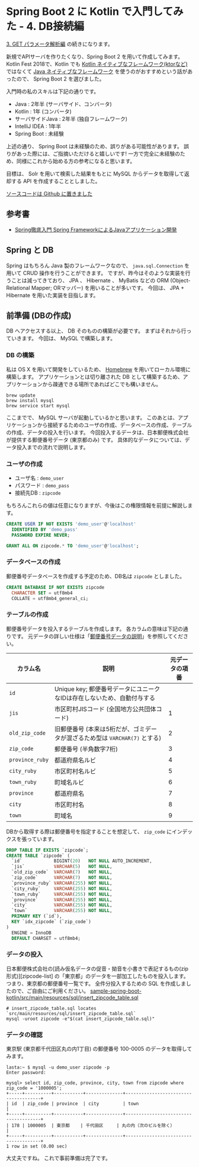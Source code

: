 # Spring Boot 2 に Kotlin で入門してみた - 4. DB接続編
[3. GET パラメータ解析編](https://qiita.com/lasta/items/fcee2937405cbf5b9c1b) の続きになります。

新規でAPIサーバを作りたくなり、Spring Boot 2 を用いて作成してみます。
Kotlin Fest 2018で、Kotlin でも [Kotlin ネイティブなフレームワーク(ktorなど)][ktor] ではなくて [Java ネイティブなフレームワーク][Kotlin Fest 2018] を使うのがおすすめという話があったので、 Spring Boot 2 を選びました。

入門時の私のスキルは下記の通りです。

* Java : 2年半 (サーバサイド、コンバータ)
* Kotlin : 1年 (コンバータ)
* サーバサイドJava : 2年半 (独自フレームワーク)
* IntelliJ IDEA : 1年半
* Spring Boot : 未経験

上述の通り、 Spring Boot は未経験のため、誤りがある可能性があります。
誤りがあった際には、ご指摘いただけると嬉しいです!
一方で完全に未経験のため、同様にこれから始める方の参考になると思います。

目標は、 Solr を用いて検索した結果をもとに MySQL からデータを取得して返却する API を作成することとしました。

[ソースコードは Github に置きました][github]

[ktor]: https://qiita.com/lasta/items/2c25ae5a875ba8da4f8a
[Kotlin Fest 2018]: http://tech.connehito.com/entry/2018/08/31/131552
[github]: https://github.com/lasta/sample-spring-boot-kotlin/tree/qiita/4-db

## 参考書
* [Spring徹底入門 Spring FrameworkによるJavaアプリケーション開発](https://www.amazon.co.jp/gp/product/B01IEWNLBU/ref=oh_aui_d_detailpage_o01_?ie=UTF8&psc=1)

## Spring と DB
Spring はもちろん Java 製のフレームワークなので、 `java.sql.Connection` を用いて CRUD 操作を行うことができます。
ですが、昨今はそのような実装を行うことは減ってきており、 JPA 、 Hibernate 、 MyBatis などの ORM (Object-Relational Mapper; ORマッパー) を用いることが多いです。
今回は、 JPA + Hibernate を用いた実装を目指します。

## 前準備 (DBの作成)
DB へアクセスする以上、 DB そのものの構築が必要です。
まずはそれから行っていきます。
今回は、 MySQL で構築します。

### DB の構築
私は OS X を用いて開発をしているため、 [Homebrew](https://brew.sh/index_ja) を用いてローカル環境に構築します。
アプリケーションとは切り離された DB として構築するため、アプリケーションから疎通できる場所であればどこでも構いません。

```bash:インストールから起動まで
brew update
brew install mysql
brew service start mysql
```

ここまでで、 MySQL サーバが起動しているかと思います。
このあとは、アプリケーションから接続するためのユーザの作成、データベースの作成、テーブルの作成、データの投入を行います。
今回投入するデータは、日本郵便株式会社が提供する郵便番号データ (東京都のみ) です。
具体的なデータについては、データ投入までの流れで説明します。

### ユーザの作成
* ユーザ名 : `demo_user`
* パスワード : `demo_pass`
* 接続先DB : `zipcode`

もちろんこれらの値は任意になりますが、今後はこの権限情報を前提に解説します。

```sql:create_user.sql
CREATE USER IF NOT EXISTS 'demo_user'@'localhost'
  IDENTIFIED BY 'demo_pass'
  PASSWORD EXPIRE NEVER;

GRANT ALL ON zipcode.* TO 'demo_user'@'localhost';
```

### データベースの作成
郵便番号データベースを作成する予定のため、DB名は `zipcode` としました。
```sql:create_database.sql
CREATE DATABASE IF NOT EXISTS zipcode
  CHARACTER SET = utf8mb4
  COLLATE = utf8mb4_general_ci;
```

### テーブルの作成
郵便番号データを投入するテーブルを作成します。
各カラムの意味は下記の通りです。
元データの詳しい仕様は「[郵便番号データの説明](https://www.post.japanpost.jp/zipcode/dl/readme.html)」を参照してください。

| カラム名        | 説明                                                                       | 元データの項番 |
|-----------------|----------------------------------------------------------------------------|----------------|
| `id`            | Unique key; 郵便番号データにユニークなIDは存在しないため、自動付与する     |                |
| `jis`           | 市区町村JISコード (全国地方公共団体コード)                                 | 1              |
| `old_zip_code`  | 旧郵便番号 (本来は5桁だが、ゴミデータが混ざるため型は `VARCHAR(7)` とする) | 2              |
| `zip_code`      | 郵便番号 (半角数字7桁)                                                     | 3              |
| `province_ruby` | 都道府県名ルビ                                                             | 4              |
| `city_ruby`     | 市区町村名ルビ                                                             | 5              |
| `town_ruby`     | 町域名ルビ                                                                 | 6              |
| `province`      | 都道府県名                                                                 | 7              |
| `city`          | 市区町村名                                                                 | 8              |
| `town`          | 町域名                                                                     | 9              |

DBから取得する際は郵便番号を指定することを想定して、 `zip_code` にインデックスを張っています。

```sql:create_zipcode_table.sql
DROP TABLE IF EXISTS `zipcode`;
CREATE TABLE `zipcode` (
  `id`            BIGINT(20)   NOT NULL AUTO_INCREMENT,
  `jis`           VARCHAR(5)   NOT NULL,
  `old_zip_code`  VARCHAR(7)   NOT NULL,
  `zip_code`      VARCHAR(7)   NOT NULL,
  `province_ruby` VARCHAR(255) NOT NULL,
  `city_ruby`     VARCHAR(255) NOT NULL,
  `town_ruby`     VARCHAR(255) NOT NULL,
  `province`      VARCHAR(255) NOT NULL,
  `city`          VARCHAR(255) NOT NULL,
  `town`          VARCHAR(255) NOT NULL,
  PRIMARY KEY (`id`),
  KEY `idx_zipcode` (`zip_code`)
)
  ENGINE = InnoDB
  DEFAULT CHARSET = utf8mb4;
```

### データの投入
日本郵便株式会社の[読み仮名データの促音・拗音を小書きで表記するもの(zip形式)][zipcode-list] の「東京都」のデータを一部加工したものを投入します。
つまり、東京都の郵便番号一覧です。
全件分投入するための SQL を作成しましたので、ご自由にご利用ください。
[sample-spring-boot-kotlin/src/main/resources/sql/insert_zipcode_table.sql](https://github.com/lasta/sample-spring-boot-kotlin/blob/master/src/main/resources/sql/insert_zipcode_table.sql)

```bash:Insert_Data
# insert_zipcode_table.sql locates `src/main/resources/sql/insert_zipcode_table.sql`
mysql -uroot zipcode -e"$(cat insert_zipcode_table.sql)"
```

### データの確認
東京駅 (東京都千代田区丸の内1丁目) の郵便番号 100-0005 のデータを取得してみます。

```mysql:東京駅の郵便番号データを取得
lasta:~ $ mysql -u demo_user zipcode -p
Enter password:

mysql> select id, zip_code, province, city, town from zipcode where zip_code = '1000005';
+-----+----------+-----------+--------------+--------------------------------------+
| id  | zip_code | province  | city         | town                                 |
+-----+----------+-----------+--------------+--------------------------------------+
| 178 | 1000005  | 東京都    | 千代田区     | 丸の内（次のビルを除く）             |
+-----+----------+-----------+--------------+--------------------------------------+
1 row in set (0.00 sec)
```

大丈夫ですね。
これで事前準備は完了です。
